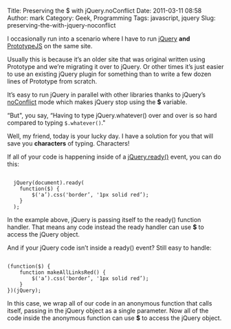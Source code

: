 Title: Preserving the $ with jQuery.noConflict
Date: 2011-03-11 08:58
Author: mark
Category: Geek, Programming
Tags: javascript, jquery
Slug: preserving-the-with-jquery-noconflict

I occasionally run into a scenario where I have to run [jQuery][]
**and** [PrototypeJS][] on the same site.

Usually this is because it’s an older site that was original written
using Prototype and we’re migrating it over to jQuery. Or other times
it’s just easier to use an existing jQuery plugin for something than to
write a few dozen lines of Prototype from scratch.

It’s easy to run jQuery in parallel with other libraries thanks to
jQuery’s [noConflict][] mode which makes jQuery stop using the **$**
variable.

“But", you say, “Having to type jQuery.whatever() over and over is so
hard compared to typing <code>$.whatever()</code>."

Well, my friend, today is your lucky day. I have a solution for you that
will save you **characters** of typing. Characters!

If all of your code is happening inside of a [jQuery.ready()][] event,
you can do this:

<code>
  jQuery(document).ready(
    function($) {
        $('a’).css('border’, '1px solid red’);
    }
  );
</code>


In the example above, jQuery is passing itself to the ready() function
handler. That means any code instead the ready handler can use **$** to
access the jQuery object.

And if your jQuery code isn’t inside a ready() event? Still easy to
handle:

<code>
(function($) {  
    function makeAllLinksRed() {
        $('a’).css('border’, '1px solid red’);
    }
})(jQuery);
</code>

In this case, we wrap all of our code in an anonymous function that
calls itself, passing in the jQuery object as a single parameter. Now
all of the code inside the anonymous function can use **$** to access
the jQuery object.

  [jQuery]: http://jquery.com/
  [PrototypeJS]: http://www.prototypejs.org/
  [noConflict]: http://api.jquery.com/jQuery.noConflict/
  [jQuery.ready()]: http://api.jquery.com/ready/
